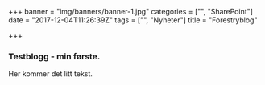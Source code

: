 +++
banner = "img/banners/banner-1.jpg"
categories = ["", "SharePoint"]
date = "2017-12-04T11:26:39Z"
tags = ["", "Nyheter"]
title = "Forestryblog"

+++
### Testblogg - min første.

Her kommer det litt tekst.